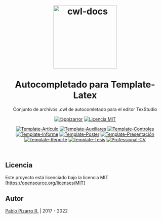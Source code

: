 <h1 align="center">
  <img alt="cwl-docs" src="https://latex.ppizarror.com/res/favicon-informe/icon.png" width="200px" height="200px" />
  <br><br>
  Autocompletado para Template-Latex</h1>
<p align="center">Conjunto de archivos .cwl de autocomletado para el editor TexStudio</p>
<div align="center"><a href="https://ppizarror.com"><img alt="@ppizarror" src="https://latex.ppizarror.com/res/badges/autor.svg" /></a>
<a href="https://opensource.org/licenses/MIT/"><img alt="Licencia MIT" src="https://latex.ppizarror.com/res/badges/licenciamit.svg" /></a>
<br>

<a href="https://github.com/Template-Latex/Template-Articulo/"><img alt="Template-Artículo" src="https://latex.ppizarror.com/res/badges/articulo.svg" /></a>
<a href="https://github.com/Template-Latex/Template-Auxiliares/"><img alt="Template-Auxiliares" src="https://latex.ppizarror.com/res/badges/auxiliares.svg" /></a>
<a href="https://github.com/Template-Latex/Template-Controles/"><img alt="Template-Controles" src="https://latex.ppizarror.com/res/badges/controles.svg" /></a>
<a href="https://github.com/Template-Latex/Template-Informe/"><img alt="Template-Informe" src="https://latex.ppizarror.com/res/badges/informe.svg" /></a>
<a href="https://github.com/Template-Latex/Template-Poster/"><img alt="Template-Poster" src="https://latex.ppizarror.com/res/badges/poster.svg" /></a>
<a href="https://github.com/Template-Latex/Template-Presentacion/"><img alt="Template-Presentación" src="https://latex.ppizarror.com/res/badges/presentacion.svg" /></a>
<a href="https://github.com/Template-Latex/Template-Reporte/"><img alt="Template-Reporte" src="https://latex.ppizarror.com/res/badges/reporte.svg" /></a>
<a href="https://github.com/Template-Latex/Template-Tesis/"><img alt="Template-Tesis" src="https://latex.ppizarror.com/res/badges/tesis.svg" /></a>
<a href="https://github.com/Template-Latex/Professional-CV/"><img alt="Professional-CV" src="https://latex.ppizarror.com/res/badges/professionalcv.svg" /></a>

</div><br>

## Licencia
Este proyecto está licenciado bajo la licencia MIT [https://opensource.org/licenses/MIT]

## Autor

<a href="https://ppizarror.com" title="ppizarror">Pablo Pizarro R.</a> | 2017 - 2022
